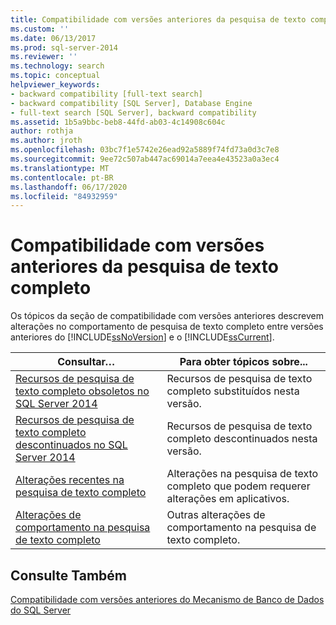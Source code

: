 ```yaml
---
title: Compatibilidade com versões anteriores da pesquisa de texto completo | Microsoft Docs
ms.custom: ''
ms.date: 06/13/2017
ms.prod: sql-server-2014
ms.reviewer: ''
ms.technology: search
ms.topic: conceptual
helpviewer_keywords:
- backward compatibility [full-text search]
- backward compatibility [SQL Server], Database Engine
- full-text search [SQL Server], backward compatibility
ms.assetid: 1b5a9bbc-beb8-44fd-ab03-4c14908c604c
author: rothja
ms.author: jroth
ms.openlocfilehash: 03bc7f1e5742e26ead92a5889f74fd73a0d3c7e8
ms.sourcegitcommit: 9ee72c507ab447ac69014a7eea4e43523a0a3ec4
ms.translationtype: MT
ms.contentlocale: pt-BR
ms.lasthandoff: 06/17/2020
ms.locfileid: "84932959"
---
```

# <a name="full-text-search-backward-compatibility"></a>Compatibilidade com versões anteriores da pesquisa de texto completo
  Os tópicos da seção de compatibilidade com versões anteriores descrevem alterações no comportamento de pesquisa de texto completo entre versões anteriores do [!INCLUDE[ssNoVersion](../includes/ssnoversion-md.md)] e o [!INCLUDE[ssCurrent](../includes/sscurrent-md.md)].  
  
|Consultar…|Para obter tópicos sobre...|  
|----------|-----------------------|  
|[Recursos de pesquisa de texto completo obsoletos no SQL Server 2014](../relational-databases/search/deprecated-full-text-search-features-in-sql-server-2016.md)|Recursos de pesquisa de texto completo substituídos nesta versão.|  
|[Recursos de pesquisa de texto completo descontinuados no SQL Server 2014](../../2014/database-engine/discontinued-full-text-search-features-in-sql-server-2014.md)|Recursos de pesquisa de texto completo descontinuados nesta versão.|  
|[Alterações recentes na pesquisa de texto completo](breaking-changes-to-full-text-search.md)|Alterações na pesquisa de texto completo que podem requerer alterações em aplicativos.|  
|[Alterações de comportamento na pesquisa de texto completo](../../2014/database-engine/behavior-changes-to-full-text-search.md)|Outras alterações de comportamento na pesquisa de texto completo.|  
  
## <a name="see-also"></a>Consulte Também  
 [Compatibilidade com versões anteriores do Mecanismo de Banco de Dados do SQL Server](sql-server-database-engine-backward-compatibility.md)  
  
  
